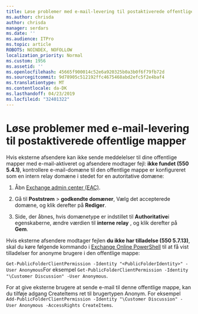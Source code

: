 ```yaml
---
title: Løse problemer med e-mail-levering til postaktiverede offentlige mapper
ms.author: chrisda
author: chrisda
manager: serdars
ms.date: ''
ms.audience: ITPro
ms.topic: article
ROBOTS: NOINDEX, NOFOLLOW
localization_priority: Normal
ms.custom: 1956
ms.assetid: ''
ms.openlocfilehash: 45665f900014c52e6a920325b0a3b0f6f79fb72d
ms.sourcegitcommit: 9d78905c512192ffc4675468abd2efc5f2e4baf4
ms.translationtype: MT
ms.contentlocale: da-DK
ms.lasthandoff: 04/23/2019
ms.locfileid: "32401322"
---
```

# <a name="fix-email-delivery-issues-to-mail-enabled-public-folders"></a>Løse problemer med e-mail-levering til postaktiverede offentlige mapper

Hvis eksterne afsendere kan ikke sende meddelelser til dine offentlige mapper med e-mail-aktiveret og afsendere modtager fejl: **ikke fundet (550 5.4.1)**, kontrollere e-mail-domæne til den offentlige mappe er konfigureret som en intern relay domæne i stedet for en autoritative domæne:

1. Åbn [Exchange admin center (EAC)](https://docs.microsoft.com/Exchange/exchange-admin-center).

2. Gå til **Poststrøm** \> **godkendte domæner**, Vælg det accepterede domæne, og klik derefter på **Rediger**.

3. Side, der åbnes, hvis domænetype er indstillet til **Authoritative**i egenskaberne, ændre værdien til **interne relay** , og klik derefter på **Gem**.

Hvis eksterne afsendere modtager fejlen **du ikke har tilladelse (550 5.7.13)**, skal du køre følgende kommando i [Exchange Online PowerShell](https://docs.microsoft.com/powershell/exchange/exchange-online/connect-to-exchange-online-powershell/connect-to-exchange-online-powershell) til at få vist tilladelser for anonyme brugere i den offentlige mappe:

`Get-PublicFolderClientPermission -Identity "<PublicFolderIdentity>" -User Anonymous`For eksempel `Get-PublicFolderClientPermission -Identity "\Customer Discussion" -User Anonymous`.

For at give eksterne brugere at sende e-mail til denne offentlige mappe, kan du tilføje adgang CreateItems ret til brugertypen Anonym. For eksempel `Add-PublicFolderClientPermission -Identity "\Customer Discussion" -User Anonymous -AccessRights CreateItems`.
